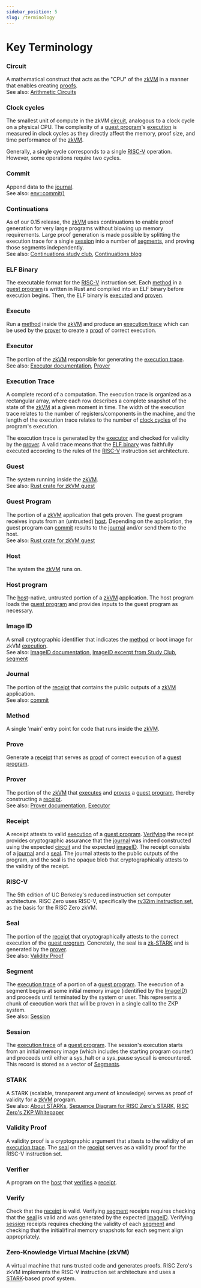 ```yaml
---
sidebar_position: 5
slug: /terminology
---
```


# Key Terminology

### Circuit

[circuit]: #circuit
[Arithmetic Circuits]: /reference-docs/about-arithmetic-circuits

A mathematical construct that acts as the "CPU" of the [zkVM] in a manner that enables creating [proofs]. <br/>
See also: [Arithmetic Circuits]

### Clock cycles

[clock cycles]: #clock-cycles

The smallest unit of compute in the zkVM [circuit], analogous to a clock cycle on a physical CPU.
The complexity of a [guest program]'s [execution] is measured in clock cycles as they directly affect the memory, proof size, and time performance of the [zkVM].

Generally, a single cycle corresponds to a single [RISC-V] operation. However, some operations require two cycles.

<!-- TODO: Once the optimization guide is in a release API doc, include this line.
See the [Optimization Guide](/api/zkvm/developer-guide/optimization) for more information about the zkVM cycles and performance.
-->

### Commit

[commit]: #commit
[env::commit()]: https://docs.rs/risc0-zkvm/*/risc0_zkvm/guest/env/fn.commit.html

Append data to the [journal]. <br/>
See also: [env::commit()]

### Continuations

[Continuations study club]: https://www.youtube.com/watch?v=v4HIwaqmIxk&list=PLcPzhUaCxlCirUkJY0ltpjdtzWcz5U_6y&index=1
[Continuations blog]: https://www.risczero.com/news/continuations

As of our 0.15 release, the [zkVM] uses continuations to enable proof generation for very large programs without blowing up memory requirements.
Large proof generation is made possible by splitting the execution trace for a single [session] into a number of [segments], and proving those segments independently. <br/>
See also: [Continuations study club], [Continuations blog]

### ELF Binary

[ELF binary]: #elf-binary

The executable format for the [RISC-V] instruction set.
Each [method] in a [guest program] is written in Rust and compiled into an ELF binary before execution begins. Then, the ELF binary is [executed] and [proven].

### Execute

[execute]: #execute
[executes]: #execute
[execution]: #execute

Run a [method] inside the [zkVM] and produce an [execution trace] which can be used by the [prover] to create a [proof] of correct execution.

### Executor

[executed]: #executor
[executor]: #executor
[Executor documentation]: https://docs.rs/risc0-zkvm/*/risc0_zkvm/struct.Executor.html

The portion of the [zkVM] responsible for generating the [execution trace]. <br/>
See also: [Executor documentation], [Prover]

### Execution Trace

[execution trace]: #execution-trace

A complete record of a computation.
The execution trace is organized as a rectangular array, where each row describes a complete snapshot of the state of the [zkVM] at a given moment in time.
The width of the execution trace relates to the number of registers/components in the machine, and the length of the execution trace relates to the number of [clock cycles] of the program's execution.

The execution trace is generated by the [executor] and checked for validity by the [prover].
A valid trace means that the [ELF binary] was faithfully executed according to the rules of the [RISC-V] instruction set architecture.

### Guest

The system running inside the [zkVM]. <br/>
See also: [Rust crate for zkVM guest]

### Guest Program

[guest program]: #guest-program

The portion of a [zkVM] application that gets proven.
The guest program receives inputs from an (untrusted) [host].
Depending on the application, the guest program can [commit] results to the [journal] and/or send them to the host. <br/>
See also: [Rust crate for zkVM guest]

### Host

[host]: #host

The system the [zkVM] runs on.

### Host program

The [host]-native, untrusted portion of a [zkVM] application.
The host program loads the [guest program] and provides inputs to the guest program as necessary.

### Image ID

[imageID]: #image-id

A small cryptographic identifier that indicates the [method] or boot image for zkVM [execution]. <br/>
See also: [ImageID documentation], [ImageID excerpt from Study Club], [segment]

### Journal

[journal]: #journal

The portion of the [receipt] that contains the public outputs of a [zkVM] application. <br/>
See also: [commit]

### Method

[method]: #method

A single 'main' entry point for code that runs inside the [zkVM].

### Prove

[prove]: #prove
[proves]: #prove

Generate a [receipt] that serves as [proof] of correct execution of a [guest program].

### Prover

[proven]: #prover
[prover]: #prover
[Prover documentation]: https://docs.rs/risc0-zkvm/*/risc0_zkvm/trait.Prover.html

The portion of the [zkVM] that [executes] and [proves] a [guest program], thereby constructing a [receipt]. <br/>
See also: [Prover documentation], [Executor]

### Receipt

[receipt]: #receipt

A receipt attests to valid [execution] of a [guest program]. [Verifying] the receipt provides cryptographic assurance that the [journal] was indeed constructed using the expected [circuit] and the expected [imageID].
The receipt consists of a [journal] and a [seal].
The journal attests to the public outputs of the program, and
the seal is the opaque blob that cryptographically attests to the validity of the receipt.

### RISC-V

[RISC-V]: #risc-v

The 5th edition of UC Berkeley's reduced instruction set computer architecture.
RISC Zero uses RISC-V, specifically the [rv32im instruction set](https://riscv.org/wp-content/uploads/2019/12/riscv-spec-20191213.pdf), as the basis for the RISC Zero zkVM.

### Seal

[seal]: #seal

The portion of the [receipt] that cryptographically attests to the correct execution of the [guest program]. Concretely, the seal is a [zk-STARK] and is generated by the [prover]. <br/>
See also: [Validity Proof]

### Segment

[Segment]: #segment
[Segments]: #segment

The [execution trace] of a portion of a [guest program].
The execution of a segment begins at some initial memory image (identified by the [ImageID]) and proceeds until terminated by the system or user.
This represents a chunk of execution work that will be proven in a single call to the ZKP system. <br/>
See also: [Session]

### Session

[session]: #session

The [execution trace] of a [guest program].
The session's execution starts from an initial memory image (which includes the starting program counter) and proceeds until either a sys_halt or a sys_pause syscall is encountered.
This record is stored as a vector of [Segments].

### STARK

[STARK]: #stark
[zk-stark]: #stark

A STARK (scalable, transparent argument of knowledge) serves as proof of validity for a [zkVM] program. <br/>
See also: [About STARKs], [Sequence Diagram for RISC Zero's STARK], [RISC Zero's ZKP Whitepaper]

### Validity Proof

[proof]: #validity-proof
[proofs]: #validity-proof
[validity proof]: #validity-proof

A validity proof is a cryptographic argument that attests to the validity of an [execution trace].
The [seal] on the [receipt] serves as a validity proof for the RISC-V instruction set.

### Verifier

A program on the [host] that [verifies] a [receipt].

### Verify

[verifying]: #verify
[verifies]: #verify

Check that the [receipt] is valid.
Verifying [segment] receipts requires checking that the [seal] is valid and was generated by the expected [ImageID].
Verifying [session] receipts requires checking the validity of each [segment] and checking that the initial/final memory snapshots for each segment align appropriately.

### Zero-Knowledge Virtual Machine (zkVM)

[zkVM]: #zero-knowledge-virtual-machine-zkvm

A virtual machine that runs trusted code and generates proofs.
RISC Zero's zkVM implements the RISC-V instruction set architecture and uses a [STARK]-based proof system.

[About STARKs]: ./reference-docs/about-starks.md
[ImageID documentation]: https://docs.rs/risc0-zkvm/*/risc0_zkvm/struct.SystemState.html
[ImageID excerpt from Study Club]: https://www.youtube.com/watch?v=QwzrBHHkzFE&list=PLcPzhUaCxlCirUkJY0ltpjdtzWcz5U_6y&index=4
[RISC Zero's ZKP Whitepaper]: https://risczero.com/proof-system-in-detail.pdf
[Rust crate for zkVM guest]: https://docs.rs/risc0-zkvm/*/risc0_zkvm/guest
[Sequence Diagram for RISC Zero's STARK]: ./proof-system/proof-system-sequence-diagram.md
